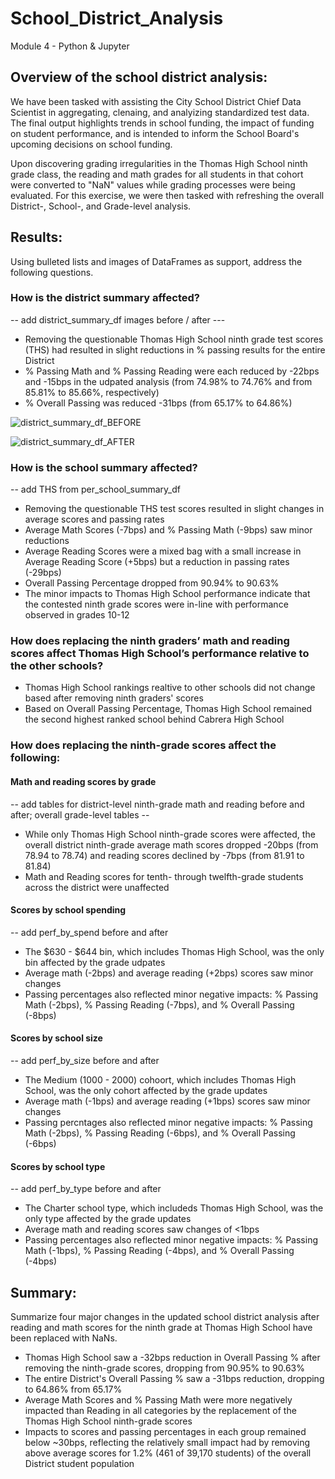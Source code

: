 # School_District_Analysis
Module 4 - Python &amp; Jupyter

## Overview of the school district analysis: 
We have been tasked with assisting the City School District Chief Data Scientist in aggregating, clenaing, and analyizing standardized test data.  The final output highlights trends in school funding, the impact of funding on student performance, and is intended to inform the School Board's upcoming decisions on school funding. 

Upon discovering grading irregularities in the Thomas High School ninth grade class, the reading and math grades for all students in that cohort were converted to "NaN" values while grading processes were being evaluated.  For this exercise, we were then tasked with refreshing the overall District-, School-, and Grade-level analysis.

## Results: 
Using bulleted lists and images of DataFrames as support, address the following questions.

### How is the district summary affected?
-- add district_summary_df images before / after ---
- Removing the questionable Thomas High School ninth grade test scores (THS) had resulted in slight reductions in % passing results for the entire District
- % Passing Math and % Passing Reading were each reduced by -22bps and -15bps in the udpated analysis (from 74.98% to 74.76% and from 85.81% to 85.66%, respectively)
- % Overall Passing was reduced -31bps (from 65.17% to 64.86%)

![district_summary_df_BEFORE](https://github.com/benclark62/School-District-Analysis/blob/main/resources/district_summary_df_BEFORE.png)

![district_summary_df_AFTER](https://github.com/benclark62/School-District-Analysis/blob/main/resources/district_summary_df_AFTER.png)

### How is the school summary affected?
-- add THS from per_school_summary_df
- Removing the questionable THS test scores resulted in slight changes in average scores and passing rates
- Average Math Scores (-7bps) and % Passing Math (-9bps) saw minor reductions
- Average Reading Scores were a mixed bag with a small increase in Average Reading Score (+5bps) but a reduction in passing rates (-29bps)
- Overall Passing Percentage dropped from 90.94% to 90.63%
- The minor impacts to Thomas High School performance indicate that the contested ninth grade scores were in-line with performance observed in grades 10-12

### How does replacing the ninth graders’ math and reading scores affect Thomas High School’s performance relative to the other schools?
- Thomas High School rankings realtive to other schools did not change based after removing ninth graders' scores
- Based on Overall Passing Percentage, Thomas High School remained the second highest ranked school behind Cabrera High School

### How does replacing the ninth-grade scores affect the following:
#### Math and reading scores by grade
-- add tables for district-level ninth-grade math and reading before and after; overall grade-level tables --
- While only Thomas High School ninth-grade scores were affected, the overall district ninth-grade average math scores dropped -20bps (from 78.94 to 78.74) and reading scores declined by -7bps (from 81.91 to 81.84)
- Math and Reading scores for tenth- through twelfth-grade students across the district were unaffected

#### Scores by school spending
-- add perf_by_spend before and after
- The $630 - $644 bin, which includes Thomas High School, was the only bin affected by the grade udpates
- Average math (-2bps) and average reading (+2bps) scores saw minor changes
- Passing percentages also reflected minor negative impacts: % Passing Math (-2bps), % Passing Reading (-7bps), and % Overall Passing (-8bps)

#### Scores by school size
-- add perf_by_size before and after
- The Medium (1000 - 2000) cohoort, which includes Thomas High School, was the only cohort affected by the grade updates
- Average math (-1bps) and average reading (+1bps) scores saw minor changes
- Passing percntages also reflected minor negative impacts: % Passing Math (-2bps), % Passing Reading (-6bps), and % Overall Passing (-6bps)

#### Scores by school type
-- add perf_by_type before and after
- The Charter school type, which includeds Thomas High School, was the only type affected by the grade updates
- Average math and reading scores saw changes of <1bps
- Passing percentages also reflected minor negative impacts: % Passing Math (-1bps), % Passing Reading (-4bps), and % Overall Passing (-4bps)


## Summary: 
Summarize four major changes in the updated school district analysis after reading and math scores for the ninth grade at Thomas High School have been replaced with NaNs.
- Thomas High School saw a -32bps reduction in Overall Passing % after removing the ninth-grade scores, dropping from 90.95% to 90.63%
- The entire District's Overall Passing % saw a -31bps reduction, dropping to 64.86% from 65.17%
- Average Math Scores and % Passing Math were more negatively impacted than Reading in all categories by the replacement of the Thomas High School ninth-grade scores
- Impacts to scores and passing percentages in each group remained below ~30bps, reflecting the relatively small impact had by removing above average scores for 1.2% (461 of 39,170 students) of the overall District student population
